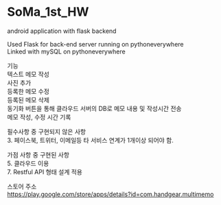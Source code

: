 # SoMa_1st_HW
android application with flask backend

  Used Flask for back-end server running on pythoneverywhere  
  Linked with mySQL on pythoneverywhere  

기능  
  텍스트 메모 작성  
  사진 추가  
  등록한 메모 수정  
  등록된 메모 삭제  
  동기화 버튼을 통해 클라우드 서버의 DB로 메모 내용 및 작성시간 전송  
  메모 작성, 수정 시간 기록  
  
필수사항 중 구현되지 않은 사항  
  3. 페이스북, 트위터, 이메일등 타 서비스 연계가 1개이상 되어야 함.  
  
가점 사항 중 구현된 사항  
  5. 클라우드 이용  
  7. Restful API 형태 설계 적용  

스토어 주소  
https://play.google.com/store/apps/details?id=com.handgear.multimemo  
